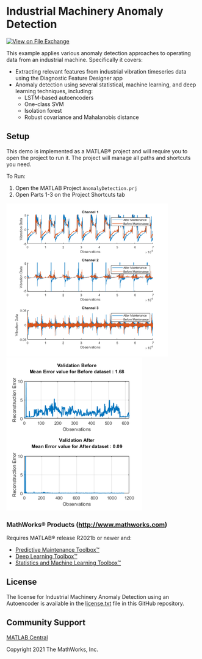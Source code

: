 # Industrial Machinery Anomaly Detection 

[![View <Industrial Machinery Anomaly Detection using an Autoencoder> on File Exchange](https://www.mathworks.com/matlabcentral/images/matlab-file-exchange.svg)](https://www.mathworks.com/matlabcentral/fileexchange/90752-industrial-machinery-anomaly-detection-using-an-autoencoder)

This example applies various anomaly detection approaches to operating data from an industrial machine. Specifically it covers: 
- Extracting relevant features from industrial vibration timeseries data using the Diagnostic Feature Designer app
- Anomaly detection using several statistical, machine learning, and deep learning techniques, including: 
    - LSTM-based autoencoders
    - One-class SVM
    - Isolation forest
    - Robust covariance and Mahalanobis distance

## Setup 
This demo is implemented as a MATLAB® project and will require you to open the project to run it. The project will manage all paths and shortcuts you need. 

To Run:
1. Open the MATLAB Project `AnomalyDetection.prj`
2. Open Parts 1-3 on the Project Shortcuts tab

<img src="Images/Data.png" height="400">
<img src="Images/ReconstructionError.PNG" height="400">

### MathWorks® Products (http://www.mathworks.com)

Requires MATLAB® release R2021b or newer and:
- [Predictive Maintenance Toolbox™](https://www.mathworks.com/products/predictive-maintenance.html)
- [Deep Learning Toolbox™](https://www.mathworks.com/products/deep-learning.html)
- [Statistics and Machine Learning Toolbox™](https://www.mathworks.com/products/statistics.html)

## License
The license for Industrial Machinery Anomaly Detection using an Autoencoder is available in the [license.txt](license.txt) file in this GitHub repository.

## Community Support
[MATLAB Central](https://www.mathworks.com/matlabcentral)

Copyright 2021 The MathWorks, Inc.
